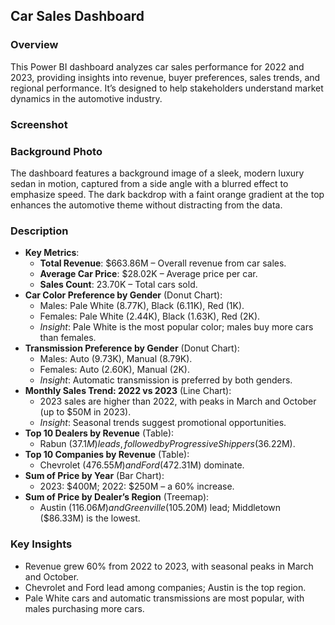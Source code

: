 ## Car Sales Dashboard

### Overview
This Power BI dashboard analyzes car sales performance for 2022 and 2023, providing insights into revenue, buyer preferences, sales trends, and regional performance. It’s designed to help stakeholders understand market dynamics in the automotive industry.

### Screenshot
### Background Photo
The dashboard features a background image of a sleek, modern luxury sedan in motion, captured from a side angle with a blurred effect to emphasize speed. The dark backdrop with a faint orange gradient at the top enhances the automotive theme without distracting from the data.

### Description
- **Key Metrics**:
  - **Total Revenue**: $663.86M – Overall revenue from car sales.
  - **Average Car Price**: $28.02K – Average price per car.
  - **Sales Count**: 23.70K – Total cars sold.
- **Car Color Preference by Gender** (Donut Chart):
  - Males: Pale White (8.77K), Black (6.11K), Red (1K).
  - Females: Pale White (2.44K), Black (1.63K), Red (2K).
  - *Insight*: Pale White is the most popular color; males buy more cars than females.
- **Transmission Preference by Gender** (Donut Chart):
  - Males: Auto (9.73K), Manual (8.79K).
  - Females: Auto (2.60K), Manual (2K).
  - *Insight*: Automatic transmission is preferred by both genders.
- **Monthly Sales Trend: 2022 vs 2023** (Line Chart):
  - 2023 sales are higher than 2022, with peaks in March and October (up to $50M in 2023).
  - *Insight*: Seasonal trends suggest promotional opportunities.
- **Top 10 Dealers by Revenue** (Table):
  - Rabun ($37.1M) leads, followed by Progressive Shippers ($36.22M).
- **Top 10 Companies by Revenue** (Table):
  - Chevrolet ($476.55M) and Ford ($472.31M) dominate.
- **Sum of Price by Year** (Bar Chart):
  - 2023: $400M; 2022: $250M – a 60% increase.
- **Sum of Price by Dealer’s Region** (Treemap):
  - Austin ($116.06M) and Greenville ($105.20M) lead; Middletown ($86.33M) is the lowest.

### Key Insights
- Revenue grew 60% from 2022 to 2023, with seasonal peaks in March and October.
- Chevrolet and Ford lead among companies; Austin is the top region.
- Pale White cars and automatic transmissions are most popular, with males purchasing more cars.


